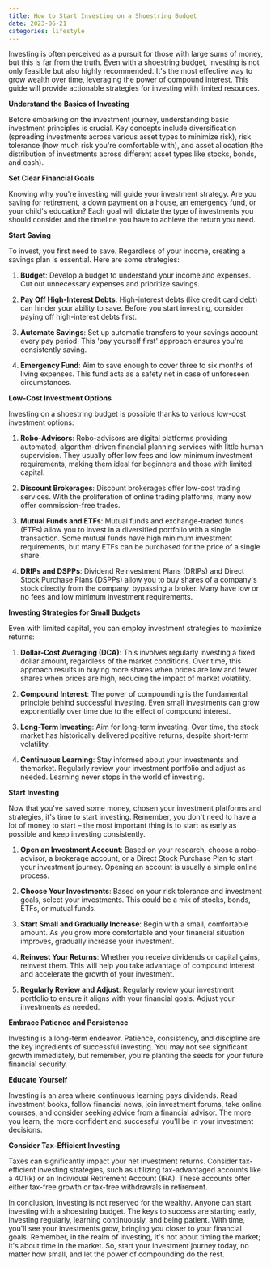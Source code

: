 ```yaml
---
title: How to Start Investing on a Shoestring Budget
date: 2023-06-21
categories: lifestyle
---
```



Investing is often perceived as a pursuit for those with large sums of money, but this is far from the truth. Even with a shoestring budget, investing is not only feasible but also highly recommended. It's the most effective way to grow wealth over time, leveraging the power of compound interest. This guide will provide actionable strategies for investing with limited resources.

**Understand the Basics of Investing**

Before embarking on the investment journey, understanding basic investment principles is crucial. Key concepts include diversification (spreading investments across various asset types to minimize risk), risk tolerance (how much risk you're comfortable with), and asset allocation (the distribution of investments across different asset types like stocks, bonds, and cash).

**Set Clear Financial Goals**

Knowing why you're investing will guide your investment strategy. Are you saving for retirement, a down payment on a house, an emergency fund, or your child's education? Each goal will dictate the type of investments you should consider and the timeline you have to achieve the return you need.

**Start Saving**

To invest, you first need to save. Regardless of your income, creating a savings plan is essential. Here are some strategies:

1. **Budget**: Develop a budget to understand your income and expenses. Cut out unnecessary expenses and prioritize savings.

2. **Pay Off High-Interest Debts**: High-interest debts (like credit card debt) can hinder your ability to save. Before you start investing, consider paying off high-interest debts first.

3. **Automate Savings**: Set up automatic transfers to your savings account every pay period. This 'pay yourself first' approach ensures you're consistently saving.

4. **Emergency Fund**: Aim to save enough to cover three to six months of living expenses. This fund acts as a safety net in case of unforeseen circumstances.

**Low-Cost Investment Options**

Investing on a shoestring budget is possible thanks to various low-cost investment options:

1. **Robo-Advisors**: Robo-advisors are digital platforms providing automated, algorithm-driven financial planning services with little human supervision. They usually offer low fees and low minimum investment requirements, making them ideal for beginners and those with limited capital.

2. **Discount Brokerages**: Discount brokerages offer low-cost trading services. With the proliferation of online trading platforms, many now offer commission-free trades.

3. **Mutual Funds and ETFs**: Mutual funds and exchange-traded funds (ETFs) allow you to invest in a diversified portfolio with a single transaction. Some mutual funds have high minimum investment requirements, but many ETFs can be purchased for the price of a single share.

4. **DRIPs and DSPPs**: Dividend Reinvestment Plans (DRIPs) and Direct Stock Purchase Plans (DSPPs) allow you to buy shares of a company's stock directly from the company, bypassing a broker. Many have low or no fees and low minimum investment requirements.

**Investing Strategies for Small Budgets**

Even with limited capital, you can employ investment strategies to maximize returns:

1. **Dollar-Cost Averaging (DCA)**: This involves regularly investing a fixed dollar amount, regardless of the market conditions. Over time, this approach results in buying more shares when prices are low and fewer shares when prices are high, reducing the impact of market volatility.

2. **Compound Interest**: The power of compounding is the fundamental principle behind successful investing. Even small investments can grow exponentially over time due to the effect of compound interest.

3. **Long-Term Investing**: Aim for long-term investing. Over time, the stock market has historically delivered positive returns, despite short-term volatility.

4. **Continuous Learning**: Stay informed about your investments and themarket. Regularly review your investment portfolio and adjust as needed. Learning never stops in the world of investing.

**Start Investing**

Now that you've saved some money, chosen your investment platforms and strategies, it's time to start investing. Remember, you don't need to have a lot of money to start – the most important thing is to start as early as possible and keep investing consistently.

1. **Open an Investment Account**: Based on your research, choose a robo-advisor, a brokerage account, or a Direct Stock Purchase Plan to start your investment journey. Opening an account is usually a simple online process.

2. **Choose Your Investments**: Based on your risk tolerance and investment goals, select your investments. This could be a mix of stocks, bonds, ETFs, or mutual funds.

3. **Start Small and Gradually Increase**: Begin with a small, comfortable amount. As you grow more comfortable and your financial situation improves, gradually increase your investment.

4. **Reinvest Your Returns**: Whether you receive dividends or capital gains, reinvest them. This will help you take advantage of compound interest and accelerate the growth of your investment.

5. **Regularly Review and Adjust**: Regularly review your investment portfolio to ensure it aligns with your financial goals. Adjust your investments as needed.

**Embrace Patience and Persistence**

Investing is a long-term endeavor. Patience, consistency, and discipline are the key ingredients of successful investing. You may not see significant growth immediately, but remember, you're planting the seeds for your future financial security.

**Educate Yourself**

Investing is an area where continuous learning pays dividends. Read investment books, follow financial news, join investment forums, take online courses, and consider seeking advice from a financial advisor. The more you learn, the more confident and successful you'll be in your investment decisions.

**Consider Tax-Efficient Investing**

Taxes can significantly impact your net investment returns. Consider tax-efficient investing strategies, such as utilizing tax-advantaged accounts like a 401(k) or an Individual Retirement Account (IRA). These accounts offer either tax-free growth or tax-free withdrawals in retirement.

In conclusion, investing is not reserved for the wealthy. Anyone can start investing with a shoestring budget. The keys to success are starting early, investing regularly, learning continuously, and being patient. With time, you'll see your investments grow, bringing you closer to your financial goals. Remember, in the realm of investing, it's not about timing the market; it's about time in the market. So, start your investment journey today, no matter how small, and let the power of compounding do the rest.